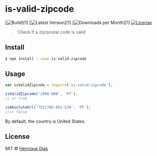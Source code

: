 # is-valid-zipcode

[![Build](https://img.shields.io/travis/hacdias/is-valid-zipcode.svg?style=flat-square)][1]
[![Latest Version](https://img.shields.io/npm/v/is-valid-zipcode.svg?style=flat-square)][1]
[![Downloads per Month](https://img.shields.io/npm/dm/is-valid-zipcode.svg?style=flat-square)][1]
[![License](https://img.shields.io/npm/l/is-valid-zipcode.svg?style=flat-square)](http://opensource.org/licenses/MIT)

> Check if a zip/postal code is valid


## Install

```sh
$ npm install --save is-valid-zipcode
```


## Usage

```js
var isValidZipcode = require('is-valid-zipcode');

isValidZipcode('2000-000', 'PT');
// => true

isAbsoluteUrl('7521785-952-520', 'PT');
//=> false
```

By default, the country is United States.

## License

MIT © [Henrique Dias](http://henriquedias.com)
